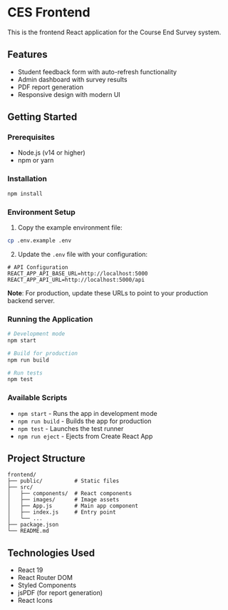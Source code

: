 # CES Frontend

This is the frontend React application for the Course End Survey system.

## Features

- Student feedback form with auto-refresh functionality
- Admin dashboard with survey results
- PDF report generation
- Responsive design with modern UI

## Getting Started

### Prerequisites

- Node.js (v14 or higher)
- npm or yarn

### Installation

```bash
npm install
```

### Environment Setup

1. Copy the example environment file:
```bash
cp .env.example .env
```

2. Update the `.env` file with your configuration:

```env
# API Configuration
REACT_APP_API_BASE_URL=http://localhost:5000
REACT_APP_API_URL=http://localhost:5000/api
```

**Note**: For production, update these URLs to point to your production backend server.

### Running the Application

```bash
# Development mode
npm start

# Build for production
npm run build

# Run tests
npm test
```

### Available Scripts

- `npm start` - Runs the app in development mode
- `npm run build` - Builds the app for production
- `npm test` - Launches the test runner
- `npm run eject` - Ejects from Create React App

## Project Structure

```
frontend/
├── public/          # Static files
├── src/
│   ├── components/  # React components
│   ├── images/      # Image assets
│   ├── App.js       # Main app component
│   ├── index.js     # Entry point
│   └── ...
├── package.json
└── README.md
```

## Technologies Used

- React 19
- React Router DOM
- Styled Components
- jsPDF (for report generation)
- React Icons
